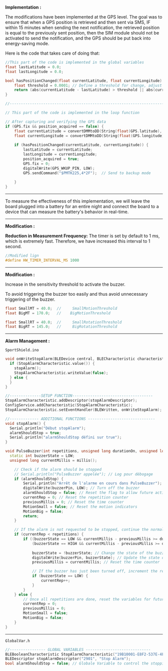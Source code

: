 **Implementation :**

The modifications have been implemented at the GPS level. The goal was to ensure that when a GPS position is retrieved and then sent via SMS, IF within 15 minutes when sending the next notification, the retrieved position is equal to the previously sent position, then the SIM module should not be activated to send the notification, and the GPS should be put back into energy-saving mode.

Here is the code that takes care of doing that:

```c++
//This part of the code is implemented in the global variables 
float lastLatitude = 0.0;
float lastLongitude = 0.0;

bool hasPositionChanged(float currentLatitude, float currentLongitude) {
    float threshold = 0.0001; // Define a threshold for change, adjust as needed.
    return (abs(currentLatitude - lastLatitude) > threshold || abs(currentLongitude - lastLongitude) > threshold);
}

//---------------------------------------------------------------------------------

// This part of the code is implemented in the loop function

// After capturing and verifying the GPS data
if (GPS.fix && position_acquired == false) {
    float currentLatitude = convertDMMtoDD(String(float(GPS.latitude), 4)).toFloat();
    float currentLongitude = convertDMMtoDD(String(float(GPS.longitude), 4)).toFloat();
  
    if (hasPositionChanged(currentLatitude, currentLongitude)) {
        lastLatitude = currentLatitude;
        lastLongitude = currentLongitude;
        position_acquired = true;
        GPS.fix = 0;
        digitalWrite(GPS_WKUP_PIN, LOW);
        GPS.sendCommand("$PMTK225,4*2F");  // Send to backup mode
        
    }
}
```

---

To measure the effectiveness of this implementation, we will leave the board plugged into a battery for an entire night and connect the board to a device that can measure the battery's behavior in real-time.

---

**Modification :**

**Reduction in Measurement Frequency:** The timer is set by default to 1 ms, which is extremely fast. Therefore, we have increased this interval to 1 second.

```c++
//Modified lign
#define HW_TIMER_INTERVAL_MS 1000
```

---

**Modification :**

Increase in the sensitivity threshold to activate the buzzer. 

To avoid triggering the buzzer too easily and thus avoid unnecessary triggering of the buzzer.

```c++
float SmallMT = 40.0;  //     SmallMotionThreshold
float BigMT = 170.0;   //    BigMotionThreshold

float SmallRT = 40.0;  //     SmallRotationThreshold
float BigRT = 145.0;   //     BigRotationThreshold
```

---

**Alarm Management :**

`SportShield.ino`

```c++
void onWriteStopAlarm(BLEDevice central, BLECharacteristic characteristic) {
  if (StopAlarmCharacteristic.value()) {
    stopAlarm();
    StopAlarmCharacteristic.writeValue(false);
  } else {
  }
}

//--------------SETUP FUNCTION------------------------------------
StopAlarmCharacteristic.addDescriptor(stopAlarmDescriptor);
ConfigService.addCharacteristic(StopAlarmCharacteristic);
StopAlarmCharacteristic.setEventHandler(BLEWritten, onWriteStopAlarm);

//------------- ADDITIONAL FUNCTIONS ------------------------------
void stopAlarm() {
  Serial.println("Début stopAlarm"); 
  alarmShouldStop = true;
  Serial.println("alarmShouldStop défini sur true"); 
}

void PulseBuzzer(int repetitions, unsigned long durationOn, unsigned long durationOff) {
  static int buzzerState = LOW;
  unsigned long currentMillis = millis();

    // Check if the alarm should be stopped
    // Serial.println("PulseBuzzer appelée"); // Log pour débogage
    if (alarmShouldStop) {
        Serial.println("Arrêt de l'alarme en cours dans PulseBuzzer"); 
        digitalWrite(buzzerPin, LOW); // Turn off the buzzer
        alarmShouldStop = false; // Reset the flag to allow future activation
        currentRep = 0; // Reset the repetition counter
        previousMillis = 0; // Reset the time counter
        MotionSmall = false; // Reset the motion indicators
        MotionBig = false;
        return; 
    }

    // If the alarm is not requested to be stopped, continue the normal process
    if (currentRep < repetitions) {
        if ((buzzerState == LOW && currentMillis - previousMillis >= durationOff) ||
            (buzzerState == HIGH && currentMillis - previousMillis >= durationOn)) {
            
            buzzerState = !buzzerState; // Change the state of the buzzer
            digitalWrite(buzzerPin, buzzerState); // Update the state of the buzzer
            previousMillis = currentMillis; // Reset the time counter

            // If the buzzer has just been turned off, increment the repetition counter
            if (buzzerState == LOW) {
                currentRep++;
            }
        }
    } else {
        // Once all repetitions are done, reset the variables for future use
        currentRep = 0;
        previousMillis = 0;
        MotionSmall = false;
        MotionBig = false;
    }
}

```

---

`GlobalVar.h`

```c++
//---------------- GLOBAL VARIABLES -----------------------------
BLEBooleanCharacteristic StopAlarmCharacteristic("19B10001-E8F2-537E-4F6C-D104768A1218", BLEWrite); // Adding a feature to stop the alarm
BLEDescriptor stopAlarmDescriptor("2901", "Stop Alarm");
bool alarmShouldStop = false; // Globale Variable to control the stopping of the alarm.

```


